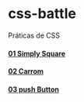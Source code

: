 # css-battle
 Práticas de CSS

#### <a href="https://josimarmg.github.io/css-battle/01-pilot-battle/01-simply-square.html">01 Simply Square</a>
#### <a href="https://josimarmg.github.io/css-battle/01-pilot-battle/02-carrom.html">02 Carrom</a>
#### <a href="https://josimarmg.github.io/css-battle/01-pilot-battle/03-push-button.html">03 push Button</a>